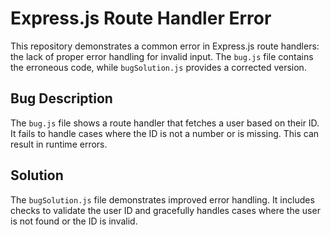 # Express.js Route Handler Error
This repository demonstrates a common error in Express.js route handlers: the lack of proper error handling for invalid input. The `bug.js` file contains the erroneous code, while `bugSolution.js` provides a corrected version.

## Bug Description
The `bug.js` file shows a route handler that fetches a user based on their ID.  It fails to handle cases where the ID is not a number or is missing. This can result in runtime errors.

## Solution
The `bugSolution.js` file demonstrates improved error handling. It includes checks to validate the user ID and gracefully handles cases where the user is not found or the ID is invalid.